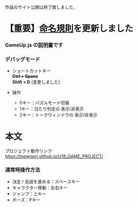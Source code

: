作品のサイト公開は終了致しました．

# 【重要】<a href="https://github.com/loewinprj/U18_GAME_PROJECT/blob/master/markdown/Syntax%20Rule.md">命名規則</a>を更新しました

### GameUp.js の<a href="https://github.com/loewinprj/U18_GAME_PROJECT/blob/master/markdown/How%20to%20use%20GameUp.md">説明書</a>です  

### デバッグモード

* ショートカットキー  
  ~~**Ctrl + Space**~~  
  **Shift + D** (変更しました)  

* 操作  
  * 0キー：パズルモード切替  
  * 1キー：当たり判定の 表示/非表示  
  * 2キー：トークウィンドウの 表示/非表示  

# 本文
プロジェクト動作リンク  
https://loewinprj.github.io/U18_GAME_PROJECT/  


### 通常時操作方法
* 決定 / 会話を進める：スペースキー
* キャラクター移動：左右キー
* ジャンプ：上キー
* ポーズ：Pキー

